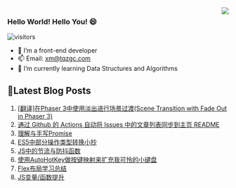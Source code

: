 <!-- https://github.com/anuraghazra/github-readme-stats -->
<image align="right" src="https://github-readme-stats.vercel.app/api?username=zhang0ZGC&show_icons=true&hide_title=true&theme=gradient" />

<!-- <image align="right" src="https://github-readme-stats.vercel.app/api/top-langs/?username=zhang0ZGC&layout=compact" /> 
[![Top Langs](https://github-readme-stats.vercel.app/api/top-langs/?username=zhang0ZGC&layout=compact)](https://github.com/anuraghazra/github-readme-stats)
[![Top Langs](https://github-readme-stats.vercel.app/api?username=zhang0ZGC&show_icons=true&hide_title=true&theme=gradient)](https://github.com/anuraghazra/github-readme-stats)
-->

### Hello World! Hello You! 😄
![visitors](https://visitor-badge.glitch.me/badge?page_id=zhang0ZGC.zhang0ZGC)
- 🔭 I’m a front-end developer
- 📫 Email: xm@tqzgc.com
- 🌱 I’m currently learning Data Structures and Algorithms


## 📝Latest Blog Posts
<!-- issueTable -->

1. [[翻译]在Phaser 3中使用淡出进行场景过渡(Scene Transition with Fade Out in Phaser 3)](https://github.com/zhang0ZGC/zhang0ZGC/issues/14)
2. [通过 Github 的 Actions 自动将 Issues 中的文章列表同步到主页 README](https://github.com/zhang0ZGC/zhang0ZGC/issues/11)
3. [理解与手写Promise](https://github.com/zhang0ZGC/zhang0ZGC/issues/10)
4. [ES5中部分操作类型转换小抄](https://github.com/zhang0ZGC/zhang0ZGC/issues/9)
5. [JS中的节流与防抖函数](https://github.com/zhang0ZGC/zhang0ZGC/issues/8)
6. [使用AutoHotKey做按键映射来扩充我可怜的小键盘](https://github.com/zhang0ZGC/zhang0ZGC/issues/6)
7. [Flex布局学习总结](https://github.com/zhang0ZGC/zhang0ZGC/issues/5)
8. [JS变量/函数提升](https://github.com/zhang0ZGC/zhang0ZGC/issues/3)
<!-- issueTable -->

<!--
**zhang0ZGC/zhang0ZGC** is a ✨ _special_ ✨ repository because its `README.md` (this file) appears on your GitHub profile.

Here are some ideas to get you started:



- 👯 I’m looking to collaborate on ...
- 🤔 I’m looking for help with ...
- 💬 Ask me about ...
- 📫 How to reach me: ...
- 😄 Pronouns: ...
- ⚡ Fun fact: ...
-->
